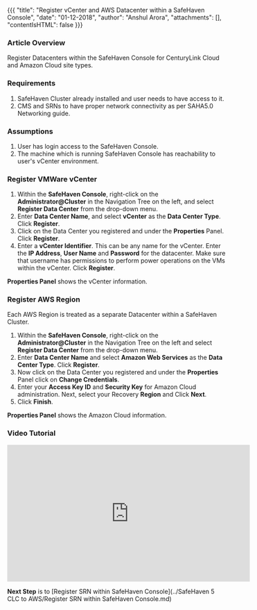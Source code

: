 {{{
  "title": "Register vCenter and AWS Datacenter within a SafeHaven Console",
  "date": "01-12-2018",
  "author": "Anshul Arora",
  "attachments": [],
  "contentIsHTML": false
}}}

### Article Overview
Register Datacenters within the SafeHaven Console for CenturyLink Cloud and Amazon Cloud site types.

### Requirements
1. SafeHaven Cluster already installed and user needs to have access to it.
2. CMS and SRNs to have proper network connectivity as per SAHA5.0 Networking guide.

### Assumptions
1. User has login access to the SafeHaven Console.
2. The machine which is running SafeHaven Console has reachability to user's vCenter environment.

### Register VMWare vCenter

1. Within the **SafeHaven Console**, right-click on the **Administrator@Cluster** in the Navigation Tree on the left, and select **Register Data Center** from the drop-down menu.
2. Enter **Data Center Name**, and select **vCenter** as the **Data Center Type**. Click **Register**.
3. Click on the Data Center you registered and under the **Properties** Panel. Click **Register**.
4. Enter a **vCenter Identifier**. This can be any name for the vCenter. Enter the **IP Address**, **User Name** and **Password** for the datacenter. Make sure that username has permissions to perform power operations on the VMs within the vCenter. Click **Register**.

**Properties Panel** shows the vCenter information.

### Register AWS Region
Each AWS Region is treated as a separate Datacenter within a SafeHaven Cluster.

1. Within the **SafeHaven Console**, right-click on the **Administrator@Cluster** in the Navigation Tree on the left and select **Register Data Center** from the drop-down menu.
2. Enter **Data Center Name** and select **Amazon Web Services** as the **Data Center Type**. Click **Register**.
3. Now click on the Data Center you registered and under the **Properties** Panel click on **Change Credentials**.
4. Enter your **Access Key ID** and **Security Key** for Amazon Cloud administration. Next, select your Recovery **Region** and Click **Next**.
5. Click **Finish**.

**Properties Panel** shows the Amazon Cloud information.

### Video Tutorial
<p>
<iframe width="560" height="315" src="https://www.youtube.com/embed/kmtrlYN5OGU" frameborder="0" allow="autoplay; encrypted-media" allowfullscreen></iframe>
</p>

**Next Step** is to [Register SRN within SafeHaven Console](../SafeHaven 5 CLC to AWS/Register SRN within SafeHaven Console.md)
